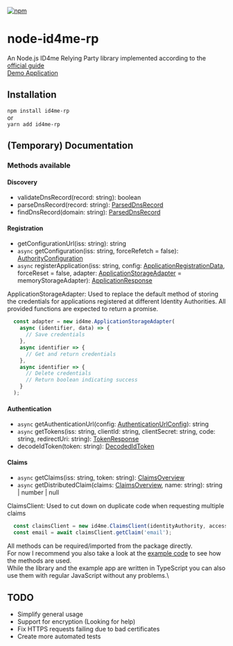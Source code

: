 [![npm](https://img.shields.io/npm/v/id4me-rp?style=flat-square)](https://www.npmjs.com/package/id4me-rp)

# node-id4me-rp

An Node.js ID4me Relying Party library implemented according to the [official guide](https://gitlab.com/ID4me/documentation/blob/master/id4ME%20Relying%20Party%20Implementation%20Guide.adoc)\
[Demo Application](https://id4me-demo.felisk.io)

## Installation

`npm install id4me-rp`\
or\
`yarn add id4me-rp`

## (Temporary) Documentation

### Methods available

#### Discovery

* validateDnsRecord(record: string): boolean
* parseDnsRecord(record: string): [ParsedDnsRecord](https://github.com/feliskio/node-id4me-rp/blob/355c4caacf6f96372e674d7c7d0456b6ac577015/src/types.ts#L1)
* findDnsRecord(domain: string): [ParsedDnsRecord](https://github.com/feliskio/node-id4me-rp/blob/355c4caacf6f96372e674d7c7d0456b6ac577015/src/types.ts#L1)

#### Registration

* getConfigurationUrl(iss: string): string
* `async` getConfiguration(iss: string, forceRefetch = false): [AuthorityConfiguration](https://github.com/feliskio/node-id4me-rp/blob/355c4caacf6f96372e674d7c7d0456b6ac577015/src/types.ts#L16)
* `async` registerApplication(iss: string, config: [ApplicationRegistrationData](https://github.com/feliskio/node-id4me-rp/blob/355c4caacf6f96372e674d7c7d0456b6ac577015/src/types.ts#L55), forceReset = false, adapter: [ApplicationStorageAdapter](/src/ApplicationStorageAdapter.ts) = memoryStorageAdapter): [ApplicationResponse](https://github.com/feliskio/node-id4me-rp/blob/355c4caacf6f96372e674d7c7d0456b6ac577015/src/types.ts#L75)

ApplicationStorageAdapter: Used to replace the default method of storing the credentials for applications registered at different Identity Authorities. All provided functions are expected to return a promise.
```javascript
  const adapter = new id4me.ApplicationStorageAdapter(
    async (identifier, data) => {
      // Save credentials
    },
    async identifier => {
      // Get and return credentials
    },
    async identifier => {
      // Delete credentials
      // Return boolean indicating success
    }
  );
```

#### Authentication

* `async` getAuthenticationUrl(config: [AuthenticationUrlConfig](https://github.com/feliskio/node-id4me-rp/blob/355c4caacf6f96372e674d7c7d0456b6ac577015/src/types.ts#L111)): string
* `async` getTokens(iss: string, clientId: string, clientSecret: string, code: string, redirectUri: string): [TokenResponse](https://github.com/feliskio/node-id4me-rp/blob/355c4caacf6f96372e674d7c7d0456b6ac577015/src/types.ts#L7)
* decodeIdToken(token: string): [DecodedIdToken](https://github.com/feliskio/node-id4me-rp/blob/355c4caacf6f96372e674d7c7d0456b6ac577015/src/types.ts#L121)

#### Claims

* `async` getClaims(iss: string, token: string): [ClaimsOverview](https://github.com/feliskio/node-id4me-rp/blob/355c4caacf6f96372e674d7c7d0456b6ac577015/src/types.ts#L132)
* `async` getDistributedClaim(claims: [ClaimsOverview](https://github.com/feliskio/node-id4me-rp/blob/355c4caacf6f96372e674d7c7d0456b6ac577015/src/types.ts#L132), name: string): string | number | null

ClaimsClient: Used to cut down on duplicate code when requesting multiple claims
```javascript
  const claimsClient = new id4me.ClaimsClient(identityAuthority, access_token);
  const email = await claimsClient.getClaim('email');
```

All methods can be required/imported from the package directly.\
For now I recommend you also take a look at the [example code](https://github.com/feliskio/node-id4me-rp/tree/master/demo) to see how the methods are used.\
While the library and the example app are written in TypeScript you can also use them with regular JavaScript without any problems.\

## TODO

* Simplify general usage
* Support for encryption (Looking for help)
* Fix HTTPS requests failing due to bad certificates
* Create more automated tests
